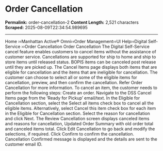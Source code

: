 # Order Cancellation

**Permalink:** order-cancellation-2
**Content Length:** 2,521 characters
**Scraped:** 2025-08-09T22:34:54.989695

---

Home &rsaquo;&rsaquo;Manhattan Active® Omni&rsaquo;&rsaquo;Order Management&rsaquo;&rsaquo;UI Help&rsaquo;&rsaquo;Digital Self-Service ››Order Cancellation Order Cancellation The Digital Self-Service cancel feature enables customers to cancel items without the assistance of customer service. Cancellations are supported for ship to home and ship to store items until released status. BOPIS items can be canceled post release until they are picked up. The Cancel Items page displays both items that are eligible for cancellation and the items that are ineligible for cancellation. The customer can choose to select all or some of the eligible items for cancellation, preview, and then confirm the cancellation. Refer&nbsp;Order Cancellation for more information. To cancel an item, the customer needs to perform the following steps: Create an order. Navigate to the DSS Cancel Items page from the &lsquo;Ready for Pickup&rsquo; email/text. In the Eligible for Cancellation section, select the Select all items check box to cancel all the eligible items. Alternatively, select Cancel this item check box for each item in the Eligible for Cancellation section. Select the reason for cancellation and click Next.&nbsp;The Review Cancellation screen displays canceled items and reasons for cancellation, Updated Order Summary with old order total and canceled items total. Click Edit Cancellation to go back and modify the selections, if required. Click Confirm to confirm the cancellation. Cancellation Confirmed message is displayed and the details are sent to the customer email ID.